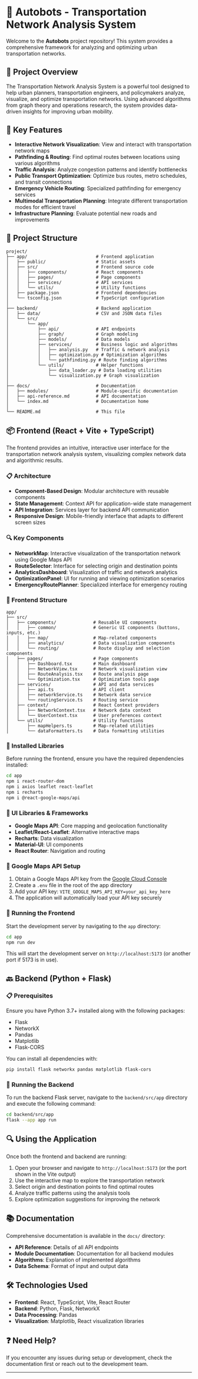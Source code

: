 # 🚀 Autobots - Transportation Network Analysis System

Welcome to the **Autobots** project repository! This system provides a comprehensive framework for analyzing and optimizing urban transportation networks.

## 🌟 Project Overview

The Transportation Network Analysis System is a powerful tool designed to help urban planners, transportation engineers, and policymakers analyze, visualize, and optimize transportation networks. Using advanced algorithms from graph theory and operations research, the system provides data-driven insights for improving urban mobility.

## 🎯 Key Features

- **Interactive Network Visualization**: View and interact with transportation network maps
- **Pathfinding & Routing**: Find optimal routes between locations using various algorithms
- **Traffic Analysis**: Analyze congestion patterns and identify bottlenecks
- **Public Transport Optimization**: Optimize bus routes, metro schedules, and transit connections
- **Emergency Vehicle Routing**: Specialized pathfinding for emergency services
- **Multimodal Transportation Planning**: Integrate different transportation modes for efficient travel
- **Infrastructure Planning**: Evaluate potential new roads and improvements

## 📂 Project Structure

```
project/
├── app/                          # Frontend application
│   ├── public/                   # Static assets
│   ├── src/                      # Frontend source code
│   │   ├── components/           # React components
│   │   ├── pages/                # Page components
│   │   ├── services/             # API services
│   │   └── utils/                # Utility functions
│   ├── package.json              # Frontend dependencies
│   └── tsconfig.json             # TypeScript configuration
│
├── backend/                      # Backend application
│   ├── data/                     # CSV and JSON data files
│   └── src/
│       └── app/
│           ├── api/              # API endpoints
│           ├── graph/            # Graph modeling
│           ├── models/           # Data models
│           ├── services/         # Business logic and algorithms
│           │   ├── analysis.py   # Traffic & network analysis
│           │   ├── optimization.py # Optimization algorithms
│           │   └── pathfinding.py # Route finding algorithms
│           └── utils/            # Helper functions
│               ├── data_loader.py # Data loading utilities
│               └── visualization.py # Graph visualization
│
├── docs/                         # Documentation
│   ├── modules/                  # Module-specific documentation
│   ├── api-reference.md          # API documentation
│   └── index.md                  # Documentation home
│
└── README.md                     # This file
```

## 📦 Frontend (React + Vite + TypeScript)

The frontend provides an intuitive, interactive user interface for the transportation network analysis system, visualizing complex network data and algorithmic results.

### 📋 Architecture

- **Component-Based Design**: Modular architecture with reusable components
- **State Management**: Context API for application-wide state management
- **API Integration**: Services layer for backend API communication
- **Responsive Design**: Mobile-friendly interface that adapts to different screen sizes

### 🔍 Key Components

- **NetworkMap**: Interactive visualization of the transportation network using Google Maps API
- **RouteSelector**: Interface for selecting origin and destination points
- **AnalyticsDashboard**: Visualization of traffic and network analytics
- **OptimizationPanel**: UI for running and viewing optimization scenarios
- **EmergencyRoutePlanner**: Specialized interface for emergency routing

### 📁 Frontend Structure

```
app/
├── src/
│   ├── components/              # Reusable UI components
│   │   ├── common/              # Generic UI components (buttons, inputs, etc.)
│   │   ├── map/                 # Map-related components
│   │   ├── analytics/           # Data visualization components
│   │   └── routing/             # Route display and selection components
│   ├── pages/                   # Page components
│   │   ├── Dashboard.tsx        # Main dashboard
│   │   ├── NetworkView.tsx      # Network visualization view
│   │   ├── RouteAnalysis.tsx    # Route analysis page
│   │   └── Optimization.tsx     # Optimization tools page
│   ├── services/                # API and data services
│   │   ├── api.ts               # API client
│   │   ├── networkService.ts    # Network data service
│   │   └── routingService.ts    # Routing service
│   ├── context/                 # React Context providers
│   │   ├── NetworkContext.tsx   # Network data context
│   │   └── UserContext.tsx      # User preferences context
│   └── utils/                   # Utility functions
│       ├── mapHelpers.ts        # Map-related utilities
│       └── dataFormatters.ts    # Data formatting utilities
```

### 🔧 Installed Libraries

Before running the frontend, ensure you have the required dependencies installed:

```bash
cd app
npm i react-router-dom
npm i axios leaflet react-leaflet
npm i recharts
npm i @react-google-maps/api
```

### 🎨 UI Libraries & Frameworks

- **Google Maps API**: Core mapping and geolocation functionality
- **Leaflet/React-Leaflet**: Alternative interactive maps
- **Recharts**: Data visualization
- **Material-UI**: UI components
- **React Router**: Navigation and routing

### 📝 Google Maps API Setup

1. Obtain a Google Maps API key from the [Google Cloud Console](https://console.cloud.google.com/)
2. Create a `.env` file in the root of the app directory
3. Add your API key: `VITE_GOOGLE_MAPS_API_KEY=your_api_key_here`
4. The application will automatically load your API key securely

### 🚀 Running the Frontend

Start the development server by navigating to the `app` directory:

```bash
cd app
npm run dev
```

This will start the development server on `http://localhost:5173` (or another port if 5173 is in use).

## 🔙 Backend (Python + Flask)

### 📋 Prerequisites
Ensure you have Python 3.7+ installed along with the following packages:
- Flask
- NetworkX
- Pandas
- Matplotlib
- Flask-CORS

You can install all dependencies with:
```bash
pip install flask networkx pandas matplotlib flask-cors
```

### 🚀 Running the Backend
To run the backend Flask server, navigate to the `backend/src/app` directory and execute the following command:

```bash
cd backend/src/app
flask --app app run
```

## 🔍 Using the Application

Once both the frontend and backend are running:

1. Open your browser and navigate to `http://localhost:5173` (or the port shown in the Vite output)
2. Use the interactive map to explore the transportation network
3. Select origin and destination points to find optimal routes
4. Analyze traffic patterns using the analysis tools
5. Explore optimization suggestions for improving the network

## 📚 Documentation

Comprehensive documentation is available in the `docs/` directory:

- **API Reference**: Details of all API endpoints 
- **Module Documentation**: Documentation for all backend modules
- **Algorithms**: Explanation of implemented algorithms
- **Data Schema**: Format of input and output data

## 🛠️ Technologies Used

- **Frontend**: React, TypeScript, Vite, React Router
- **Backend**: Python, Flask, NetworkX
- **Data Processing**: Pandas
- **Visualization**: Matplotlib, React visualization libraries

## ❓ Need Help?
If you encounter any issues during setup or development, check the documentation first or reach out to the development team.

---
